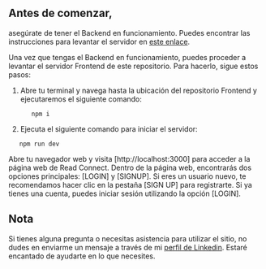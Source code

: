 ## Antes de comenzar, 

asegúrate de tener el Backend en funcionamiento. Puedes encontrar las instrucciones para levantar el servidor en [este enlace](https://github.com/ljutreras/be-readconnect).

Una vez que tengas el Backend en funcionamiento, puedes proceder a levantar el servidor Frontend de este repositorio. Para hacerlo, sigue estos pasos:

1. Abre tu terminal y navega hasta la ubicación del repositorio Frontend y ejecutaremos el siguiente comando:
   ```
      npm i
   ```

3. Ejecuta el siguiente comando para iniciar el servidor:

```
   npm run dev
```

Abre tu navegador web y visita [http://localhost:3000] para acceder a la página web de Read Connect.
Dentro de la página web, encontrarás dos opciones principales: [LOGIN] y [SIGNUP]. Si eres un usuario nuevo, te recomendamos hacer clic en la pestaña [SIGN UP] para registrarte. Si ya tienes una cuenta, puedes iniciar sesión utilizando la opción [LOGIN].

## Nota
Si tienes alguna pregunta o necesitas asistencia para utilizar el sitio, no dudes en enviarme un mensaje a través de mi [perfil de Linkedin](https://www.linkedin.com/in/leonardo-utreras/). Estaré encantado de ayudarte en lo que necesites.
